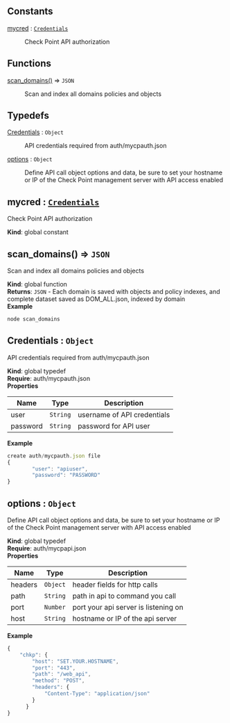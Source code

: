 ## Constants

<dl>
<dt><a href="#mycred">mycred</a> : <code><a href="#Credentials">Credentials</a></code></dt>
<dd><p>Check Point API authorization</p>
</dd>
</dl>

## Functions

<dl>
<dt><a href="#scan_domains">scan_domains()</a> ⇒ <code>JSON</code></dt>
<dd><p>Scan and index all domains policies and objects</p>
</dd>
</dl>

## Typedefs

<dl>
<dt><a href="#Credentials">Credentials</a> : <code>Object</code></dt>
<dd><p>API credentials required from auth/mycpauth.json</p>
</dd>
<dt><a href="#options">options</a> : <code>Object</code></dt>
<dd><p>Define API call object options and data,
be sure to set your hostname or IP of the
Check Point management server with API access enabled</p>
</dd>
</dl>

<a name="mycred"></a>

## mycred : [<code>Credentials</code>](#Credentials)
Check Point API authorization

**Kind**: global constant  
<a name="scan_domains"></a>

## scan\_domains() ⇒ <code>JSON</code>
Scan and index all domains policies and objects

**Kind**: global function  
**Returns**: <code>JSON</code> - Each domain is saved with objects and policy indexes, and complete
dataset saved as DOM_ALL.json, indexed by domain  
**Example**  
```js
node scan_domains 
```
<a name="Credentials"></a>

## Credentials : <code>Object</code>
API credentials required from auth/mycpauth.json

**Kind**: global typedef  
**Require**: auth/mycpauth.json  
**Properties**

| Name | Type | Description |
| --- | --- | --- |
| user | <code>String</code> | username of API credentials |
| password | <code>String</code> | password for API user |

**Example**  
```js
create auth/mycpauth.json file
{
		"user": "apiuser",
		"password": "PASSWORD"
}
```
<a name="options"></a>

## options : <code>Object</code>
Define API call object options and data,
be sure to set your hostname or IP of the
Check Point management server with API access enabled

**Kind**: global typedef  
**Require**: auth/mycpapi.json  
**Properties**

| Name | Type | Description |
| --- | --- | --- |
| headers | <code>Object</code> | header fields for http calls |
| path | <code>String</code> | path in api to command you call |
| port | <code>Number</code> | port your api server is listening on |
| host | <code>String</code> | hostname or IP of the api server |

**Example**  
```js
{
	"chkp": {
		"host": "SET.YOUR.HOSTNAME",
		"port": "443",
		"path": "/web_api",
		"method": "POST",
		"headers": {
			"Content-Type": "application/json"
		}
	  }
}
```
